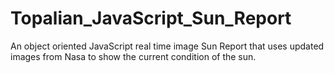 # Topalian_JavaScript_Sun_Report
An object oriented JavaScript real time image Sun Report that uses updated images from Nasa to show the current condition of the sun.
